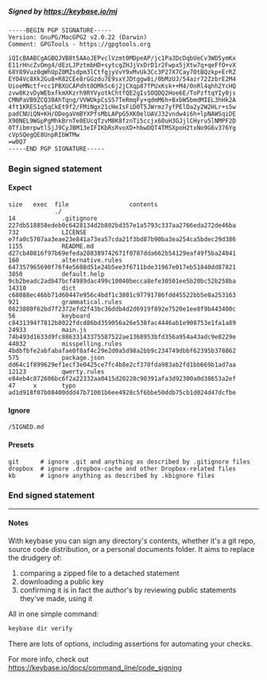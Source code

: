 ##### Signed by https://keybase.io/mj
```
-----BEGIN PGP SIGNATURE-----
Version: GnuPG/MacGPG2 v2.0.22 (Darwin)
Comment: GPGTools - https://gpgtools.org

iQIcBAABCgAGBQJVB8t5AAoJEPvclVzmt0MDpeAP/jc1Pa3DcDqbUeCv3WD5ymKx
E11rHncZvOmg4/dEzLJPztmbHD+sytcgZHJjVxDrD1r2Fwpx5jXtw7q+qeFfO+vX
68Y89Vuz0qWhUpZ0MZsdpm3lCtfgjyVvY9xMvUk3Cc3P27X7Cay7OtBQzkp+ErRZ
EYO4Vc8Xk2Gu8+R82CEe8rGGzdu7E9sxYJDtggw8i/0bMzUJ/54azr72ZzbrE2M4
UioeMNctf+cc1PBXUCAPdht0OMkSc6j2jCXqp87fPUxKsk++M4/0nRl4qhh2YcHQ
zvw8KzvDyWEbxfkmXKzrh9RYVyotkChtfQE2gIs5OQDQ2Hoe6E/ToPzftqYIy0js
CMNPaVB9ZCQ30AhTqng/VVWUkpCsSS7TeRmqFy+qdmM6h+BxbW5bmdMIEL3hHk2A
4ft1KRES1q5qCkEt9f2/FMiNgx21cHeIsFiD0T5JWrmz7yfPElDa2y2W2HLr+s5w
padCNUiQN+KH/ODegaVmBYXPfsMbLAPpG5XK0elUAVJ32vndw4i6h+lpNAWSqiDE
X90NEL9WGpPgMhkBrnTe0EUcqTzvM8K8fznTi5ccjx60uH3GJjlCHyru5lNMPF2D
0TfibmrpwtlSjJ9CyJBM13eIFIKbRsRvoXD+hbwDQT4TMSXpoH2txNo9G6v376Yg
cVpSQegQE8UnpRIbWTMw
=w0Q7
-----END PGP SIGNATURE-----

```

<!-- END SIGNATURES -->

### Begin signed statement 

#### Expect

```
size   exec  file                 contents                                                        
             ./                                                                                   
14             .gitignore         227db518858edeb0c6428134d2b802bd357e1a5793c337aa2766eda272de46ba
732            LICENSE            e7fa0c5707aa3eae23e841a73ea57cda21f3bd87b90ba3ea254ca5bdec29d386
1155           README.md          d27cb40816f97b69efeda288389742671f0787dda662b54129eaf49f5ba24041
160            alternative.rules  647357965690f76f4e5608d51e24b5ee3f6711bde31967e017eb51840dd87821
3850           default.help       9cb2beadc2adb47bcf4989dac499c10040becca8efe30501ee5b20bc52b258ba
14310          dict               c68088ec46bb71d60447e956c4bdf1c3801c97791786fdd45522bb5e8a253163
921            grammatical.rules  0823880f62bd7f2372efd2f43bc36ddb4d2d6919f892e7520e1ee8f9b443400c
56             keyboard           c8431394f7812b8022fdcd86bd359056a26e538fac4446ab1e908753e1fa1a89
24933          main.js            74b493d1633d9fc88633143375587522ae1368953bfd356a954a43adc9e8229e
44032          misspelling.rules  4bdbfbfe2abfabafae0f8af4c29e2d0a5d98a2bb9c234749dbbf62395b378862
575            package.json       dd64c1f899629ef1ecf3e0425ce7fc4b8e2cf370fda983ab2fd1bb669b1ad7aa
12123          qwerty.rules       e84eb4c872606bc6f2a22332aa0415d20220c90391afa3d92300a0d38653a2ef
47     x       typo               ad1d918f07b08400ddd47b71001b6ee4928c5f6bbe50ddb75cb1d024d47dcfbe
```

#### Ignore

```
/SIGNED.md
```

#### Presets

```
git      # ignore .git and anything as described by .gitignore files
dropbox  # ignore .dropbox-cache and other Dropbox-related files    
kb       # ignore anything as described by .kbignore files          
```

<!-- summarize version = 0.0.9 -->

### End signed statement

<hr>

#### Notes

With keybase you can sign any directory's contents, whether it's a git repo,
source code distribution, or a personal documents folder. It aims to replace the drudgery of:

  1. comparing a zipped file to a detached statement
  2. downloading a public key
  3. confirming it is in fact the author's by reviewing public statements they've made, using it

All in one simple command:

```bash
keybase dir verify
```

There are lots of options, including assertions for automating your checks.

For more info, check out https://keybase.io/docs/command_line/code_signing